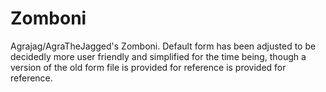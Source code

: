 # Zomboni
Agrajag/AgraTheJagged's Zomboni. Default form has been adjusted to be decidedly more user friendly and simplified for the time being, though a version of the old form file is provided for reference is provided for reference. 
